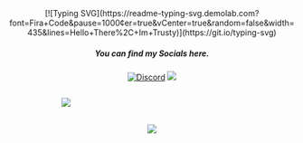 <div align="center">
[![Typing SVG](https://readme-typing-svg.demolab.com?font=Fira+Code&pause=1000&center=true&vCenter=true&random=false&width=435&lines=Hello+There%2C+Im+Trusty)](https://git.io/typing-svg)
  <h5>You can find my Socials here.</h5>

  <p>
    <a href="https://discord.com/users/364492816639852544"><img alt="Discord" title="Discord" src="https://img.shields.io/badge/-Discord-7289DA?style=for-the-badge&logo=discord&logoColor=white"/></a>
    <a href="https://instagram.com/truusty.py" target="_blank"><img src="https://img.shields.io/badge/INSTAGRAM%20-DC3175.svg?&style=for-the-badge&logo=instagram&logoColor=white"></a>
  </p>

  <div style="display: flex; justify-content: center; flex-direction: column;">
    <div style="width: 200px; text-align: center;">
      <a href="https://github.com/truusty"> 
<p align="center"> <img src="https://komarev.com/ghpvc/?username=truusty&label=Profile%20views&color=0e75b6&style=flat" /> </p>
      </a>
    </div>
   <br>
  <div class="center">
        <img src="https://github-readme-stats.vercel.app/api/top-langs/?username=truusty&hide=php&theme=dark" />
      </a>
    </div>
  </div>
</div>
